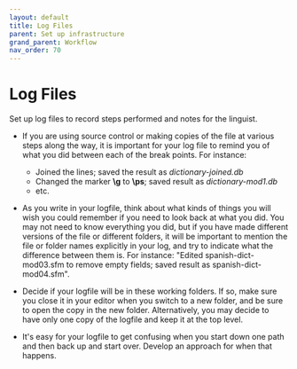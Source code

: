```yaml
---
layout: default
title: Log Files
parent: Set up infrastructure
grand_parent: Workflow
nav_order: 70
---
```

# Log Files

Set up log files to record steps performed and notes for the linguist.

 - If you are using source control or making copies of the file at various steps along the way, it is important for your log file to remind you of what you did between each of the break points.  For instance:

   - Joined the lines; saved the result as *dictionary-joined.db*
   - Changed the marker **\\g** to **\\ps**; saved result as *dictionary-mod1.db*
   - etc.

 - As you write in your logfile, think about what kinds of things you will wish you could remember if you need to look back at what you did.  You may not need to know everything you did, but if you have made different versions of the file or different folders, it will be important to mention the file or folder names explicitly in your log, and try to indicate what the difference between them is.  For instance:  "Edited spanish-dict-mod03.sfm to remove empty fields; saved result as spanish-dict-mod04.sfm".

 - Decide if your logfile will be in these working folders.  If so, make sure you close it in your editor when you switch to a new folder, and be sure to open the copy in the new folder.  Alternatively, you may decide to have only one copy of the logfile and keep it at the top level.

 - It's easy for your logfile to get confusing when you start down one path and then back up and start over.  Develop an approach for when that happens.
